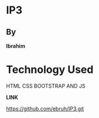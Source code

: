 # IP3

## By

**Ibrahim**

# Technology Used

HTML CSS BOOTSTRAP AND JS

**LINK**

https://github.com/ebruh/IP3.git

